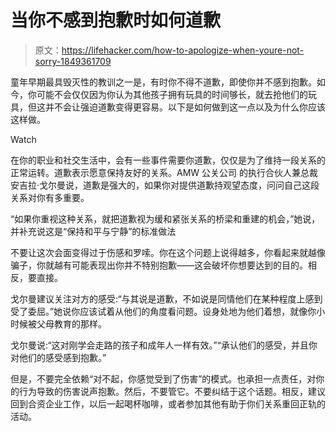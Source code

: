 # 当你不感到抱歉时如何道歉

> 原文：<https://lifehacker.com/how-to-apologize-when-youre-not-sorry-1849361709>

童年早期最具毁灭性的教训之一是，有时你不得不道歉，即使你并不感到抱歉。如今，你可能不会仅仅因为你认为其他孩子拥有玩具的时间够长，就去抢他们的玩具，但这并不会让强迫道歉变得更容易。以下是如何做到这一点以及为什么你应该这样做。

Watch

在你的职业和社交生活中，会有一些事件需要你道歉，仅仅是为了维持一段关系的正常运转。道歉表示愿意保持友好的关系。AMW 公关公司 的执行合伙人兼总裁安吉拉·戈尔曼说，道歉是强大的，如果你对提供道歉持观望态度，问问自己这段关系对你有多重要。

“如果你重视这种关系，就把道歉视为缓和紧张关系的桥梁和重建的机会，”她说，并补充说这是“保持和平与宁静”的标准做法

不要让这次会面变得过于伤感和罗嗦。你在这个问题上说得越多，你看起来就越像骗子，你就越有可能表现出你并不特别抱歉——这会破坏你想要达到的目的。相反，要直接。

戈尔曼建议关注对方的感受:“与其说是道歉，不如说是同情他们在某种程度上感到受了委屈。”她说你应该试着从他们的角度看问题。设身处地为他们着想，就像你小时候被父母教育的那样。

戈尔曼说:“这对刚学会走路的孩子和成年人一样有效。”“承认他们的感受，并且你对他们的感受感到抱歉。”

但是，不要完全依赖“对不起，你感觉受到了伤害”的模式。也承担一点责任，对你的行为导致的伤害说声抱歉。然后，不要管它。不要纠结于这个话题。相反，建议回到合资企业工作，以后一起喝杯咖啡，或者参加其他有助于你们关系重回正轨的活动。